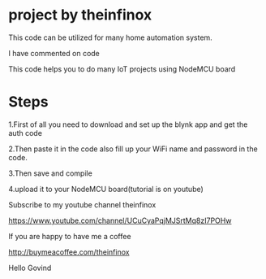 # project by theinfinox

This code can be utilized for many home automation system.

I have commented on code

This code helps you to do many IoT projects using NodeMCU board
# Steps

1.First of all you need to download and set up the blynk app and get the auth code 

2.Then paste it in the code also fill up your WiFi name and password in the code.

3.Then save and compile

4.upload it to your NodeMCU board(tutorial is on youtube)


Subscribe to my youtube channel theinfinox 

https://www.youtube.com/channel/UCuCyaPqjMJSrtMq8zI7POHw


If you are happy to have me a coffee

http://buymeacoffee.com/theinfinox


Hello Govind


